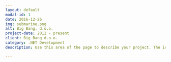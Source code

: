 ```yaml
---
layout: default
modal-id: 1
date: 2016-12-26
img: submarine.png
alt: Big Bang, d.o.o.
project-date: 2012 - present
client: Big Bang d.o.o.
category: .NET Development
description: Use this area of the page to describe your project. The icon above is part of a free icon set by <a href="https://sellfy.com/p/8Q9P/jV3VZ/">Flat Icons</a>. On their website, you can download their free set with 16 icons, or you can purchase the entire set with 146 icons for only $12!

---
```

